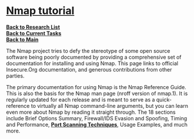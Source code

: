 # **[Nmap tutorial](https://nmap.org/docs.html)**

**[Back to Research List](../../research_list.md)**\
**[Back to Current Tasks](../../../a_status/current_tasks.md)**\
**[Back to Main](../../../README.md)**

The Nmap project tries to defy the stereotype of some open source software being poorly documented by providing a comprehensive set of documentation for installing and using Nmap. This page links to official Insecure.Org documentation, and generous contributions from other parties.

The primary documentation for using Nmap is the Nmap Reference Guide. This is also the basis for the Nmap man page (nroff version of nmap.1). It is regularly updated for each release and is meant to serve as a quick-reference to virtually all Nmap command-line arguments, but you can learn even more about Nmap by reading it straight through. The 18 sections include Brief Options Summary, Firewall/IDS Evasion and Spoofing, Timing and Performance, **[Port Scanning Techniques](https://nmap.org/book/man-port-scanning-techniques.html)**, Usage Examples, and much more.
